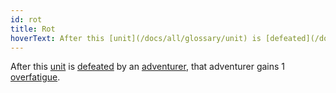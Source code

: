 ```yaml
---
id: rot
title: Rot
hoverText: After this [unit](/docs/all/glossary/unit) is [defeated](/docs/all/glossary/defeated) by an [adventurer](/docs/all/glossary/adventurer), that adventurer gains 1 [overfatigue](/docs/all/glossary/fatigue).
---
```


After this [unit](/docs/all/glossary/unit) is [defeated](/docs/all/glossary/defeated) by an [adventurer](/docs/all/glossary/adventurer), that adventurer gains 1 [overfatigue](/docs/all/glossary/fatigue).
